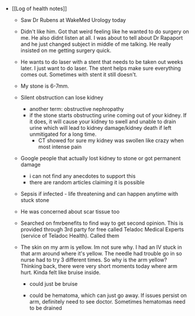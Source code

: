   * [[Log of health notes]]
    * Saw Dr Rubens at WakeMed Urology today
    * Didn't like him. Got that weird feeling like he wanted to do surgery on me. He also didnt listen at all. I was about to tell about Dr Rapaport and he just changed subject in middle of me talking. He really insisted on me getting surgery quick.
    * He wants to do laser with a stent that needs to be taken out weeks later. I just want to do laser. The stent helps make sure everything comes out. Sometimes with stent it still doesn't.
    * My stone is 6-7mm.
    * Silent obstruction can lose kidney
      * another term: obstructive nephropathy
      * if the stone starts obstructing urine coming out of your kidney. If it does, it will cause your kidney to swell and unable to drain urine which will lead to kidney damage/kidney death if left unmitigated for a long time.
        * CT showed for sure my kidney was swollen like crazy when most intense pain
    * Google people that actually lost kidney to stone or got permanent damage
      * i can not find any anecdotes to support this
      * there are random articles claiming it is possible

    * Sepsis if infected - life threatening and can happen anytime with stuck stone
    * He was concerned about scar tissue too
    * Searched on fmrbenefits to find way to get second opinion. This is provided through 3rd party for free called Teladoc Medical Experts (service of Teladoc Health). Called them

    * The skin on my arm is yellow. Im not sure why. I had an IV stuck in that arm around where it's yellow. The needle had trouble go in so nurse had to try 3 different times. So why is the arm yellow? Thinking back, there were very short moments today where arm hurt. Kinda felt like bruise inside.
      * could just be bruise

      * could be hematoma, which can just go away. If issues persist on arm, definitely need to see doctor. Sometimes hematomas need to be drained

